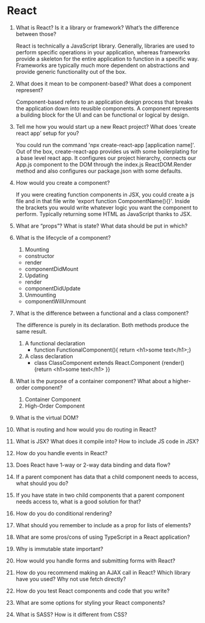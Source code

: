 # React

1.  What is React? Is it a library or framework? What’s the difference between those?
    
    React is technically a JavaScript library. Generally, libraries are used to perform specific operations in your application, whereas frameworks provide a skeleton for the entire application to function in a specific way. Frameworks are typically much more dependent on abstractions and provide generic functionality out of the box.
    
2.  What does it mean to be component-based? What does a component represent?

    Component-based refers to an application design process that breaks the application down into reusible components. A component represents a building block for the UI and can be functional or logical by design.
    
3.  Tell me how you would start up a new React project? What does ‘create react app’ setup for you?

    You could run the command 'npx create-react-app [application name]'. Out of the box, create-react-app provides us with some boilerplating for a base level react app. It configures our project hierarchy, connects our App.js component to the DOM through the index.js ReactDOM.Render method and also configures our package.json with some defaults.
    
4.  How would you create a component?

    If you were creating function components in JSX, you could create a js file and in that file write 'export function ComponentName(){}'. Inside the brackets you would write whatever logic you want the component to perform. Typically returning some HTML as JavaScript thanks to JSX.
    
5.  What are “props”? What is state? What data should be put in which?
    
6.  What is the lifecycle of a component?

    1. Mounting
      * constructor
      * render
      * componentDidMount
    2. Updating
      * render
      * componentDidUpdate
    3. Unmounting
      * componentWillUnmount
    
7.  What is the difference between a functional and a class component?

    The difference is purely in its declaration. Both methods produce the same result.
    1. A functional declaration
        * function FunctionalComponent(){ return \<h1>some text\</h1>;}
    2. A class declaration
        * class ClassComponent extends React.Component {render(){return \<h1>some text\</h1> }}
    
8.  What is the purpose of a container component? What about a higher-order component?

    1. Container Component
    2. High-Order Component
    
9.  What is the virtual DOM?
    
10.  What is routing and how would you do routing in React?
    
11.  What is JSX? What does it compile into? How to include JS code in JSX?
    
12.  How do you handle events in React?
    
13.  Does React have 1-way or 2-way data binding and data flow?
    
14.  If a parent component has data that a child component needs to access, what should you do?
    
15.  If you have state in two child components that a parent component needs access to, what is a good solution for that?
    
16.  How do you do conditional rendering?
    
17.  What should you remember to include as a prop for lists of elements?
    
18.  What are some pros/cons of using TypeScript in a React application?
    
19.  Why is immutable state important?
    
20.  How would you handle forms and submitting forms with React?
    
21.  How do you recommend making an AJAX call in React? Which library have you used? Why not use fetch directly?
    
22.  How do you test React components and code that you write?
    
23.  What are some options for styling your React components?
    
24.  What is SASS? How is it different from CSS?
